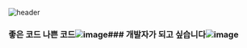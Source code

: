 ![header](https://capsule-render.vercel.app/api?type=wave&color=auto&height=300&section=header&text=Summary%20of%20Books&fontSize=90)

### 좋은 코드 나쁜 코드![image](https://image.aladin.co.kr/product/29464/92/cover500/k422837236_1.jpg)### 개발자가 되고 싶습니다![image](https://image.aladin.co.kr/product/31537/44/cover500/k422832540_1.jpg)
